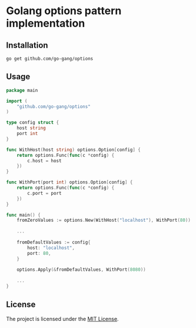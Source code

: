 # Golang options pattern implementation

## Installation

```shell
go get github.com/go-gang/options
```

## Usage
```go
package main

import (
    "github.com/go-gang/options"
)

type config struct {
	host string
	port int
}

func WithHost(host string) options.Option[config] {
	return options.Func(func(c *config) {
        c.host = host
	})
}

func WithPort(port int) options.Option[config] {
	return options.Func(func(c *config) {
		c.port = port
	})
}

func main() {
	fromZeroValues := options.New(WithHost("localhost"), WithPort(80))
	
	...
	
	fromDefaultValues := config{
		host: "localhost",
		port: 80,
    }
	
	options.Apply(&fromDefaultValues, WithPort(8080))
	
	...
}

```

## License

The project is licensed under the [MIT License](LICENSE).